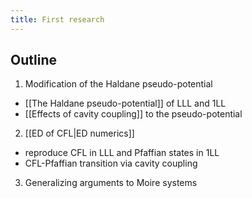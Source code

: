 ```yaml
---
title: First research
---
```

## Outline

1. Modification of the Haldane pseudo-potential
 - [[The Haldane pseudo-potential]] of LLL and 1LL
 - [[Effects of cavity coupling]] to the pseudo-potential
2. [[ED of CFL|ED numerics]]
 - reproduce CFL in LLL and Pfaffian states in 1LL
 - CFL-Pfaffian transition via cavity coupling
 3. Generalizing arguments to Moire systems